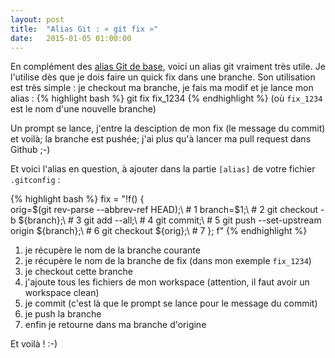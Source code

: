 ```yaml
---
layout: post
title:  "Alias Git : « git fix »"
date:   2015-01-05 01:00:00
---
```


En complément des [alias Git de base](/2014/12/21/basic-git-aliases.html), voici un alias git vraiment très utile.
Je l'utilise dès que je dois faire un quick fix dans une branche. Son utilisation
est très simple : je checkout ma branche, je fais ma modif et je lance mon alias :
{% highlight bash %}
git fix fix_1234
{% endhighlight %}
(où `fix_1234` est le nom d'une nouvelle branche)

Un prompt se lance<!--break-->, j'entre la desciption de mon fix (le message du commit) et
voilà; la branche est pushée; j'ai plus qu'à lancer ma pull request dans Github
;-)

Et voici l'alias en question, à ajouter dans la partie `[alias]` de votre fichier
`.gitconfig` :

{% highlight bash %}
fix = "!f() {\
  orig=$(git rev-parse --abbrev-ref HEAD);\ # 1
  branch=$1;\ # 2
  git checkout -b ${branch};\ # 3
  git add --all;\ # 4
  git commit;\ # 5
  git push --set-upstream origin ${branch};\ # 6
  git checkout ${orig};\ # 7
}; f"
{% endhighlight %}

1. je récupère le nom de la branche courante
2. je récupère le nom de la branche de fix (dans mon exemple `fix_1234`)
3. je checkout cette branche
4. j'ajoute tous les fichiers de mon workspace (attention, il faut avoir un workspace clean)
5. je commit (c'est là que le prompt se lance pour le message du commit)
6. je push la branche
7. enfin je retourne dans ma branche d'origine

Et voilà ! :-)
